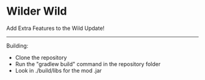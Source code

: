 # Wilder Wild

Add Extra Features to the Wild Update!

---
Building:
* Clone the repository
* Run the "gradlew build" command in the repository folder
* Look in ./build/libs for the mod .jar
